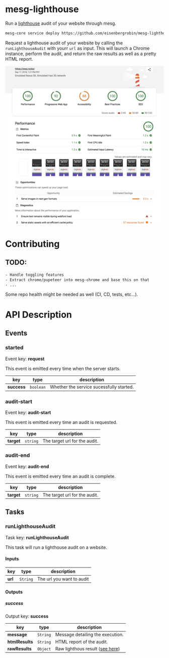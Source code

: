 # mesg-lighthouse

Run a [lighthouse](https://developers.google.com/web/tools/lighthouse/) audit of your website through mesg.

```bash
mesg-core service deploy https://github.com/eisenbergrobin/mesg-lighthouse
```

Request a lighthouse audit of your website by calling the `runLighthouseAudit` with yourr `url` as input.
This will launch a Chrome instance, perform the audit, and return the raw results as well as a pretty HTML report.

![lighthouse-report](https://raw.githubusercontent.com/GoogleChrome/lighthouse/443ff2c8a297dfd2297dfaca86c4966a87c8574a/assets/example_audit.png)

# Contributing

## TODO:

    - Handle toggling features
    - Extract chrome/pupeteer into mesg-chrome and base this on that
    - ...

Some repo health might be needed as well (CI, CD, tests, etc...).

# API Description

## Events

### started

Event key: **request**

This event is emitted every time when the server starts.

| **key**     | **type**  | **description**                          |
| ----------- | --------- | ---------------------------------------- |
| **success** | `boolean` | Whether the service sucessfully started. |

### audit-start

Event key: **audit-start**

This event is emitted every time an audit is requested.

| **key**    | **type** | **description**               |
| ---------- | -------- | ----------------------------- |
| **target** | `string` | The target url for the audit. |

### audit-end

Event key: **audit-end**

This event is emitted every time an audit is complete.

| **key**    | **type** | **description**               |
| ---------- | -------- | ----------------------------- |
| **target** | `string` | The target url for the audit. |

## Tasks

### runLighthouseAudit

Task key: **runLighthouseAudit**

This task will run a lighthouse audit on a website.

#### Inputs

| **key** | **type** | **description**           |
| ------- | -------- | ------------------------- |
| **url** | `String` | The url you want to audit |

#### Outputs

##### success

Output key: **success**

| **key**         | **type** | **description**                                                                                          |
| --------------- | -------- | -------------------------------------------------------------------------------------------------------- |
| **message**     | `String` | Message detailing the execution.                                                                         |
| **htmlResults** | `String` | HTML report of the audit.                                                                                |
| **rawResults**  | `Object` | Raw lighthous result ([see here](https://github.com/GoogleChrome/lighthouse/blob/master/types/lhr.d.ts)) |
